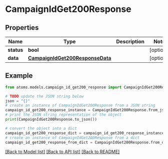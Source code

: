 # CampaignIdGet200Response


## Properties

Name | Type | Description | Notes
------------ | ------------- | ------------- | -------------
**status** | **bool** |  | [optional] 
**data** | [**CampaignIdGet200ResponseData**](CampaignIdGet200ResponseData.md) |  | [optional] 

## Example

```python
from atoms.models.campaign_id_get200_response import CampaignIdGet200Response

# TODO update the JSON string below
json = "{}"
# create an instance of CampaignIdGet200Response from a JSON string
campaign_id_get200_response_instance = CampaignIdGet200Response.from_json(json)
# print the JSON string representation of the object
print(CampaignIdGet200Response.to_json())

# convert the object into a dict
campaign_id_get200_response_dict = campaign_id_get200_response_instance.to_dict()
# create an instance of CampaignIdGet200Response from a dict
campaign_id_get200_response_from_dict = CampaignIdGet200Response.from_dict(campaign_id_get200_response_dict)
```
[[Back to Model list]](../README.md#documentation-for-models) [[Back to API list]](../README.md#documentation-for-api-endpoints) [[Back to README]](../README.md)


